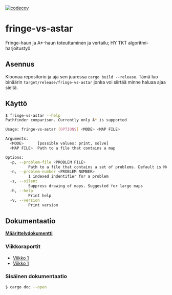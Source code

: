[![codecov](https://codecov.io/github/Halmela/fringe-vs-astar/graph/badge.svg?token=7DFEU4IESG)](https://codecov.io/github/Halmela/fringe-vs-astar)

# fringe-vs-astar
Fringe-haun ja A*-haun toteuttaminen ja vertailu; HY TKT algoritmi-harjoitustyö

## Asennus
Kloonaa repositorio ja aja sen juuressa `cargo build --release`.
Tämä luo binäärin `target/release/fringe-vs-astar` jonka voi siirtää minne haluaa ajaa sieltä.

## Käyttö
```bash
$ fringe-vs-astar --help
Pathfinder comparison. Currently only A* is supported

Usage: fringe-vs-astar [OPTIONS] <MODE> <MAP FILE>

Arguments:
  <MODE>      [possible values: print, solve]
  <MAP FILE>  Path to a file that contains a map

Options:
  -p, --problem-file <PROBLEM FILE>
          Path to a file that contains a set of problems. Default is MAP FILE.scen(ario)
  -n, --problem-number <PROBLEM NUMBER>
          1 indexed indentifier for a problem
  -s, --silent
          Suppress drawing of maps. Suggested for large maps
  -h, --help
          Print help
  -V, --version
          Print version
```


## Dokumentaatio
**[Määrittelydokumentti](/docs/m%C3%A4%C3%A4rittely.md)**

### Viikkoraportit
- [Viikko 1](/docs/Viikkoraportti%201.md)
- [Viikko 1](/docs/Viikkoraportti%202.md)

### Sisäinen dokumentaatio
```bash
$ cargo doc --open
```
